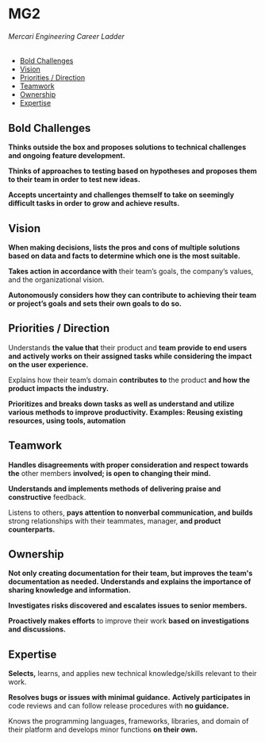 # MG2
###### Mercari Engineering Career Ladder

 * [Bold Challenges](#bold-challenges)
 * [Vision](#vision)
 * [Priorities / Direction](#priorities--direction)
 * [Teamwork](#teamwork)
 * [Ownership](#ownership)
 * [Expertise](#expertise)

## Bold Challenges
**Thinks outside the box and proposes solutions to technical challenges and ongoing feature development.**

**Thinks of approaches to testing based on hypotheses and proposes them to their team in order to test new ideas.**

**Accepts uncertainty and challenges themself to take on seemingly difficult tasks in order to grow and achieve results.**


## Vision
**When making decisions, lists the pros and cons of multiple solutions based on data and facts to determine which one is the most suitable.**

**Takes action in accordance with** their team’s goals, the company’s values, and the organizational vision.

**Autonomously considers how they can contribute to achieving their team or project’s goals and sets their own goals to do so.**


## Priorities / Direction
Understands **the value that** their product and **team provide to end users and actively works on their assigned tasks while considering the impact on the user experience.**

Explains how their team’s domain **contributes to** the product **and how the product impacts the industry.**

**Prioritizes and breaks down tasks as well as understand and utilize various methods to improve productivity.**
**Examples: Reusing existing resources, using tools, automation**


## Teamwork
**Handles disagreements with proper consideration and respect towards the** other members **involved; is open to changing their mind.**

**Understands and implements methods of delivering praise and constructive** feedback.

Listens to others, **pays attention to nonverbal communication, and builds** strong relationships with their teammates, manager, **and product counterparts.**


## Ownership
**Not only creating documentation for their team, but improves the team's documentation as needed.**
**Understands and explains the importance of sharing knowledge and information.**

**Investigates risks discovered and escalates issues to senior members.**

**Proactively makes efforts** to improve their work **based on investigations and discussions.**


## Expertise
**Selects,** learns, and applies new technical knowledge/skills relevant to their work.

**Resolves bugs or issues with minimal guidance.**
**Actively participates in** code reviews and can follow release procedures with **no guidance.**

Knows the programming languages, frameworks, libraries, and domain of their platform and develops minor functions **on their own.**
